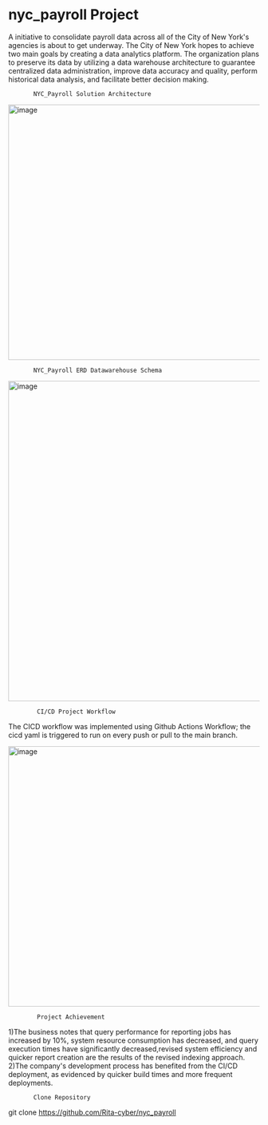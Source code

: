 # nyc_payroll Project

A initiative to consolidate payroll data across all of the City of New York's agencies is about to get underway. The City of New York hopes to achieve two main goals by creating a data analytics platform. The organization plans to preserve its data by utilizing a data warehouse architecture to guarantee centralized data administration, improve data accuracy and quality, perform historical data analysis, and facilitate better decision making.


           NYC_Payroll Solution Architecture
<img width="511" alt="image" src="https://github.com/user-attachments/assets/99aae43a-bbe6-4a01-b9b7-30cb98cff15b">




           NYC_Payroll ERD Datawarehouse Schema
<img width="641" alt="image" src="https://github.com/user-attachments/assets/d8e5b7d8-f5d5-4215-9008-26f2033e3f67">


            CI/CD Project Workflow
The CICD workflow was implemented using Github Actions Workflow; the cicd yaml is triggered to run on every push or pull to the main branch.

<img width="521" alt="image" src="https://github.com/user-attachments/assets/453b87bb-76f2-4646-a674-fb28da197913">



            Project Achievement
1)The business notes that query performance for reporting jobs has increased by 10%, system resource consumption has decreased, and query execution times have significantly decreased,revised system efficiency and quicker report creation are the results of the revised indexing approach.
2)The company's development process has benefited from the CI/CD deployment, as evidenced by quicker build times and more frequent deployments.

           Clone Repository
git clone https://github.com/Rita-cyber/nyc_payroll


            
